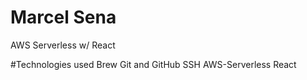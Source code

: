 # Marcel Sena
AWS Serverless w/ React

#Technologies used
Brew
Git and GitHub
SSH
AWS-Serverless
React
